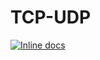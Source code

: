 # TCP-UDP
[![Inline docs](http://inch-ci.org/github/lulinliao/TCP-UDP.svg?branch=master)](http://inch-ci.org/github/lulinliao/TCP-UDP)
